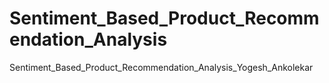 # Sentiment_Based_Product_Recommendation_Analysis
Sentiment_Based_Product_Recommendation_Analysis_Yogesh_Ankolekar
